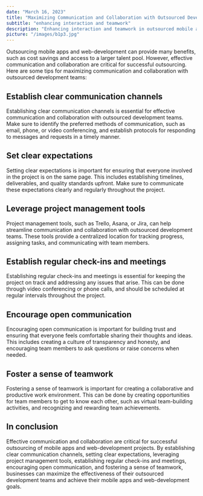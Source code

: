 ```yaml
---
date: "March 16, 2023"
title: "Maximizing Communication and Collaboration with Outsourced Development Teams"
subtitle: "enhancing interaction and teamwork"
description: "Enhancing interaction and teamwork in outsourced mobile apps and web-development projects."
picture: "/images/b1p3.jpg"
---
```

Outsourcing mobile apps and web-development can provide many benefits, such as cost savings and access to a larger talent pool. However, effective communication and collaboration are critical for successful outsourcing. Here are some tips for maximizing communication and collaboration with outsourced development teams:

## Establish clear communication channels
Establishing clear communication channels is essential for effective communication and collaboration with outsourced development teams. Make sure to identify the preferred methods of communication, such as email, phone, or video conferencing, and establish protocols for responding to messages and requests in a timely manner.

## Set clear expectations
Setting clear expectations is important for ensuring that everyone involved in the project is on the same page. This includes establishing timelines, deliverables, and quality standards upfront. Make sure to communicate these expectations clearly and regularly throughout the project.

## Leverage project management tools
Project management tools, such as Trello, Asana, or Jira, can help streamline communication and collaboration with outsourced development teams. These tools provide a centralized location for tracking progress, assigning tasks, and communicating with team members.

## Establish regular check-ins and meetings
Establishing regular check-ins and meetings is essential for keeping the project on track and addressing any issues that arise. This can be done through video conferencing or phone calls, and should be scheduled at regular intervals throughout the project.

## Encourage open communication
Encouraging open communication is important for building trust and ensuring that everyone feels comfortable sharing their thoughts and ideas. This includes creating a culture of transparency and honesty, and encouraging team members to ask questions or raise concerns when needed.

## Foster a sense of teamwork
Fostering a sense of teamwork is important for creating a collaborative and productive work environment. This can be done by creating opportunities for team members to get to know each other, such as virtual team-building activities, and recognizing and rewarding team achievements.

## In conclusion
Effective communication and collaboration are critical for successful outsourcing of mobile apps and web-development projects. By establishing clear communication channels, setting clear expectations, leveraging project management tools, establishing regular check-ins and meetings, encouraging open communication, and fostering a sense of teamwork, businesses can maximize the effectiveness of their outsourced development teams and achieve their mobile apps and web-development goals.
